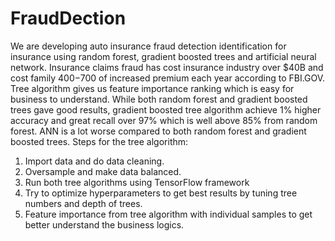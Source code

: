 # FraudDection

We are developing auto insurance fraud detection identification for insurance using random forest, gradient boosted trees and artificial neural network.  Insurance claims fraud has cost insurance industry over $40B and cost family $400-$700 of increased premium each year according to FBI.GOV.  
Tree algorithm gives us feature importance ranking which is easy for business to understand. While both random forest and gradient boosted trees gave good results, gradient boosted tree algorithm achieve 1% higher accuracy and great recall over 97% which is well above 85% from random forest. ANN is a lot worse compared to both random forest and gradient boosted trees. 
 Steps for the tree algorithm:
1.	Import data and do data cleaning. 
2.	Oversample and make data balanced.
3.	Run both tree algorithms using TensorFlow framework
4.	Try to optimize hyperparameters to get best results by tuning tree numbers and depth of trees.  
5.	Feature importance from tree algorithm with individual samples to get better understand the business logics. 
